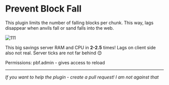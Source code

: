 # Prevent Block Fall
This plugin limits the number of falling blocks per chunk. This way, lags disappear when anvils fall or sand falls into the web.

![111](https://github.com/Tioplaya/PreventFallLite/assets/137718036/362d4f79-64db-4d38-acf6-c58c27be4919)

This big savings server RAM and CPU in **2-2.5** times! Lags on client side also not real. Server ticks are not far behind 😊

Permissions:
pbf.admin - gives access to reload

- - - - - -
_If you want to help the plugin - create a pull request! I am not against that_
